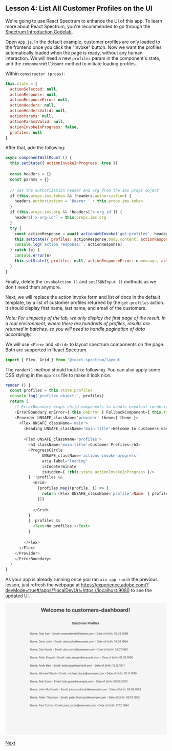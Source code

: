 ## Lesson 4: List All Customer Profiles on the UI

We're going to use React Spectrum to enhance the UI of this app. To learn more about React Spectrum, you're recommended to go through the [Spectrum Introduction Codelab](https://adobeio-codelabs-spectrum-intro-adobedocs.project-helix.page).  

Open `App.js`. In the default example, customer profiles are only loaded to the frontend once you click the "Invoke" button. Now we want the profiles automatically loaded when the page is ready, without any human interaction. We will need a new `profiles` param in the component's state, and the `componentWillMount` method to initiate loading profiles.  

Within `constructor (props)`:

```javascript
this.state = {
  actionSelected: null,
  actionResponse: null,
  actionResponseError: null,
  actionHeaders: null,
  actionHeadersValid: null,
  actionParams: null,
  actionParamsValid: null,
  actionInvokeInProgress: false,
  profiles: null
}
```

After that, add the following:

```javascript
async componentWillMount () {
  this.setState({ actionInvokeInProgress: true })
  
  const headers = {}
  const params = {}

  // set the authorization header and org from the ims props object
  if (this.props.ims.token && !headers.authorization) {
    headers.authorization = 'Bearer ' + this.props.ims.token
  }
  if (this.props.ims.org && !headers['x-org-id']) {
    headers['x-org-id'] = this.props.ims.org
  }
  try {
    const actionResponse = await actionWebInvoke('get-profiles', headers, params)
    this.setState({ profiles: actionResponse.body.content, actionResponseError: null, actionInvokeInProgress: false })
    console.log(`action response:`, actionResponse)
  } catch (e) {
    console.error(e)
    this.setState({ profiles: null, actionResponseError: e.message, actionInvokeInProgress: false })
  }
}
```

Finally, delete the `invokeAction ()` and `setJSONInput ()` methods as we don't need them anymore.

Next, we will replace the action invoke form and list of docs in the default template, by a list of customer profiles returned by the `get-profiles` action. It should display first name, last name, and email of the customers.  

*Note: For simplicity of the lab, we only display the first page of the result. In a real environment, where there are hundreds of profiles, results are returned in batches, so you will need to handle pagination of data accordingly.*

We will use `<Flex>` and `<Grid>` to layout spectrum components on the page. Both are supported in React Spectrum.

```javascript
import { Flex, Grid } from '@react-spectrum/layout'
```

The `render()` method should look like following. You can also apply some CSS styling in the `App.css` file to make it look nice.

```javascript
render () {
  const profiles = this.state.profiles
  console.log(`profiles object:`, profiles)
  return (
    // ErrorBoundary wraps child components to handle eventual rendering errors
    <ErrorBoundary onError={ this.onError } FallbackComponent={ this.fallbackComponent } >
    <Provider UNSAFE_className='provider' theme={ theme }>
      <Flex UNSAFE_className='main'>
        <Heading UNSAFE_className='main-title'>Welcome to customers-dashboard!</Heading>

        <Flex UNSAFE_className='profiles'>
          <h3 className='main-title'>Customer Profiles</h3>
          <ProgressCircle
                UNSAFE_className='actions-invoke-progress'
                aria-label='loading'
                isIndeterminate
                isHidden={ !this.state.actionInvokeInProgress }/>
          { !!profiles &&
            <Grid>
              {profiles.map((profile, i) => {
                return <Flex UNSAFE_className='profile'>Name: { profile['firstName'] } { profile['lastName'] } - Email: { profile['email'] } - Date of birth: { profile['birthDate'] }</Flex>
              })}

            </Grid>
          }
          { !profiles &&
            <Text>No profiles!</Text>
          }

        </Flex>
      </Flex>
    </Provider>
    </ErrorBoundary>
  )
}
```

As your app is already running once you ran `aio app run` in the previous lesson, just refresh the webpage at https://experience.adobe.com/?devMode=true#/apps/?localDevUrl=https://localhost:9080 to see the updated UI.

![ui-profiles](assets/ui-profiles.png)

[Next](lesson5.md)